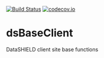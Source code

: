 [![Build Status](https://travis-ci.org/datashield/dsBaseClient.svg?branch=travis)](https://travis-ci.org/datashield/dsBaseClient)
[![codecov.io](https://codecov.io/github/datashield/dsBaseClient/coverage.svg?branch=travis)](https://codecov.io/github/datashield/dsBaseClient?branch=travis)

dsBaseClient
============

DataSHIELD client site base functions
